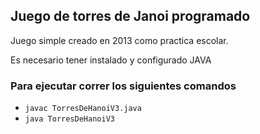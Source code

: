 ## Juego de torres de Janoi programado
Juego simple creado en 2013 como practica escolar.

Es necesario tener instalado y configurado JAVA 

### Para ejecutar correr los siguientes comandos
- `javac TorresDeHanoiV3.java`
- `java TorresDeHanoiV3`
